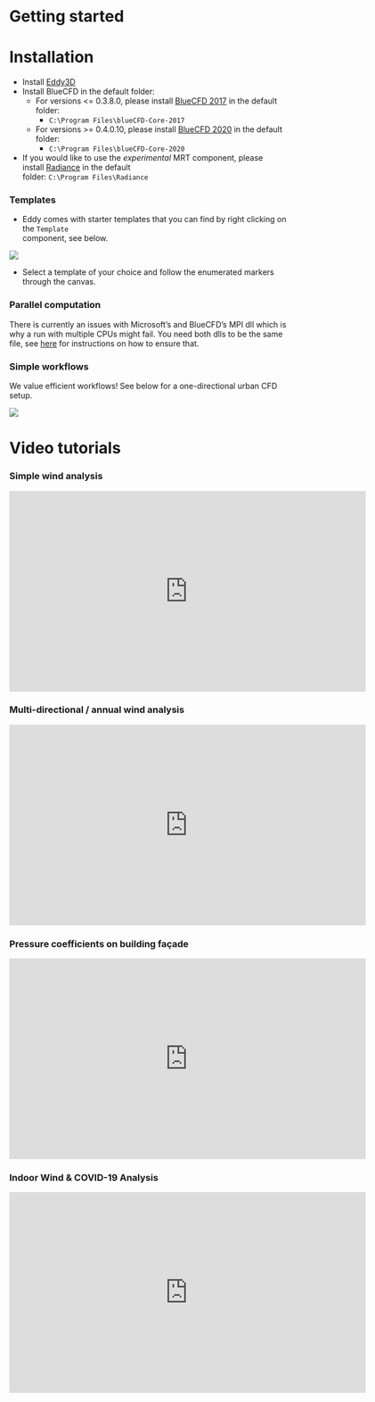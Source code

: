 <style>
    /* Application header should be static for the landing page */
    .md-header {
      position: initial;
    }
    /* Hide navigation */
    @media screen and (min-width: 76.25em) {
      .md-sidebar--primary {
        display: none;
      }
    }
      .md-content__button {
    display: none;
  }
</style>


# Getting started

# Installation

- Install [Eddy3D](https://www.eddy3d.com/download-information/)
- Install BlueCFD in the default folder:
  - For versions <= 0.3.8.0, please install [BlueCFD 2017](https://github.com/blueCFD/Core/releases/download/blueCFD-Core-2017-2/blueCFD-Core-2017-2-win64-setup.exe) in the default folder:
    - `C:\Program Files\blueCFD-Core-2017`
  - For versions >= 0.4.0.10, please install [BlueCFD 2020](https://github.com/blueCFD/Core/releases/download/blueCFD-Core-2020-1/blueCFD-Core-2020-1-win64-setup.exe) in the default folder:
    - `C:\Program Files\blueCFD-Core-2020`
- If you would like to use the *experimental* MRT component, please install [Radiance](https://www.radiance-online.org/download-install) in the default  
  folder: `C:\Program Files\Radiance`

### Templates

- Eddy comes with starter templates that you can find by right clicking on the `Template`  
  component, see below.

![](https://www.eddy3d.com/wp-content/uploads/2021/02/template_selection.png)

- Select a template of your choice and follow the enumerated markers through the canvas.

### Parallel computation

There is currently an issues with Microsoft’s and BlueCFD’s MPI dll which is why a run with multiple CPUs might fail. You need both dlls to be the same file, see [here](https://www.cfd-online.com/Forums/openfoam-installation/200437-bluecfd-core-2016-user-compiled-solvers-not-running-parallel.html#post687582) for instructions on how to ensure that.

### Simple workflows

We value efficient workflows! See below for a one-directional urban CFD setup.

![](https://www.eddy3d.com/wp-content/uploads/2021/02/canvas-setup.png)

# Video tutorials

### Simple wind analysis

<iframe title="vimeo-player" src="https://player.vimeo.com/video/375687568?h=4faaa776b4" width="640" height="360" frameborder="0"    allowfullscreen></iframe>

### Multi-directional / annual wind analysis

<iframe title="vimeo-player" src="https://player.vimeo.com/video/375755947?h=3ca10bad2b" width="640" height="360" frameborder="0"    allowfullscreen></iframe>

### Pressure coefficients on building façade

<iframe title="vimeo-player" src="https://player.vimeo.com/video/375755963?h=ad2f57624d" width="640" height="360" frameborder="0"    allowfullscreen></iframe>

### Indoor Wind & COVID-19 Analysis


<iframe title="vimeo-player" src="https://player.vimeo.com/video/646509775?h=d290a944ab" width="640" height="360" frameborder="0"    allowfullscreen></iframe>